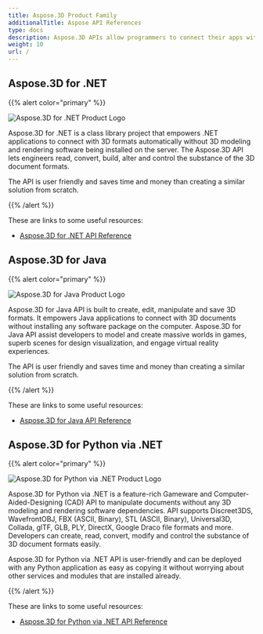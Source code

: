 ```yaml
---
title: Aspose.3D Product Family
additionalTitle: Aspose API References
type: docs
description: Aspose.3D APIs allow programmers to connect their apps with 3D formats automatically without 3D modeling and rendering software being installed on the server. The Aspose.3D APIs facilitate engineers read, convert, build, alter and control the substance of the 3D document formats.
weight: 10
url: /
---
```


## Aspose.3D for .NET

{{% alert color="primary" %}} 

![Aspose.3D for .NET Product Logo](home_1.png)

Aspose.3D for .NET is a class library project that empowers .NET applications to connect with 3D formats automatically without 3D modeling and rendering software being installed on the server. The Aspose.3D API lets engineers read, convert, build, alter and control the substance of the 3D document formats.

The API is user friendly and saves time and money than creating a similar solution from scratch.

{{% /alert %}} 

These are links to some useful resources:
- [Aspose.3D for .NET API Reference](/3d/net/)

## Aspose.3D for Java

{{% alert color="primary" %}} 

![Aspose.3D for Java Product Logo](home_2.png)

Aspose.3D for Java API is built to create, edit, manipulate and save 3D formats. It empowers Java applications to connect with 3D documents without installing any software package on the computer. Aspose.3D for Java API assist developers to model and create massive worlds in games, superb scenes for design visualization, and engage virtual reality experiences.

The API is user friendly and saves time and money than creating a similar solution from scratch.

{{% /alert %}} 


These are links to some useful resources:
- [Aspose.3D for Java API Reference](/3d/java/)

## Aspose.3D for Python via .NET

{{% alert color="primary" %}} 

![Aspose.3D for Python via .NET Product Logo](home_3.png)

Aspose.3D for Python via .NET is a feature-rich Gameware and Computer-Aided-Designing (CAD) API to manipulate documents without any 3D modeling and rendering software dependencies. API supports Discreet3DS, WavefrontOBJ, FBX (ASCII, Binary), STL (ASCII, Binary), Universal3D, Collada, glTF, GLB, PLY, DirectX, Google Draco file formats and more. Developers can create, read, convert, modify and control the substance of 3D document formats easily.

Aspose.3D for Python via .NET API is user-friendly and can be deployed with any Python application as easy as copying it without worrying about other services and modules that are installed already.

{{% /alert %}} 


These are links to some useful resources:
- [Aspose.3D for Python via .NET API Reference](/3d/python-net/)


